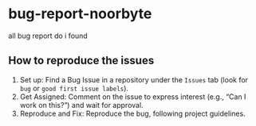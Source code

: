 # bug-report-noorbyte
all bug report do i found

## How to reproduce the issues
1. Set up: Find a Bug Issue in a repository under the `Issues` tab (look for `bug` or `good first issue labels`).
2. Get Assigned: Comment on the issue to express interest (e.g., “Can I work on this?”) and wait for approval.
3. Reproduce and Fix: Reproduce the bug, following project guidelines.

